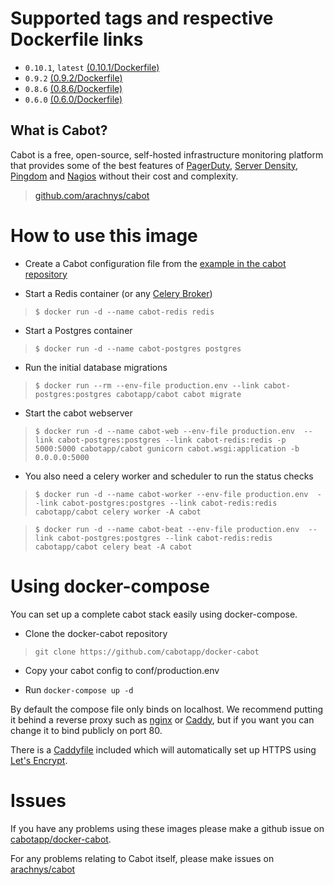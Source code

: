 # Supported tags and respective Dockerfile links

- `0.10.1`, `latest` [(0.10.1/Dockerfile)](https://github.com/cabotapp/docker-cabot/blob/master/0.10.1/Dockerfile)
- `0.9.2` [(0.9.2/Dockerfile)](https://github.com/cabotapp/docker-cabot/blob/master/0.9.2/Dockerfile)
- `0.8.6` [(0.8.6/Dockerfile)](https://github.com/cabotapp/docker-cabot/blob/master/0.8.6/Dockerfile)
- `0.6.0` [(0.6.0/Dockerfile)](https://github.com/cabotapp/docker-cabot/blob/master/0.6.0/Dockerfile)

## What is Cabot?

Cabot is a free, open-source, self-hosted infrastructure monitoring platform that provides some of the best features of [PagerDuty](http://www.pagerduty.com), [Server Density](http://www.serverdensity.com), [Pingdom](http://www.pingdom.com) and [Nagios](http://www.nagios.org) without their cost and complexity.

> [github.com/arachnys/cabot](https://github.com/arachnys/cabot)

# How to use this image

- Create a Cabot configuration file from the [example in the cabot repository](https://github.com/arachnys/cabot/blob/master/conf/production.env.example)

- Start a Redis container (or any [Celery Broker](http://docs.celeryproject.org/en/latest/getting-started/brokers/))

> `$ docker run -d --name cabot-redis redis`

- Start a Postgres container

> `$ docker run -d --name cabot-postgres postgres`

- Run the initial database migrations

> `$ docker run --rm --env-file production.env --link cabot-postgres:postgres cabotapp/cabot cabot migrate`

- Start the cabot webserver

> `$ docker run -d --name cabot-web --env-file production.env  --link cabot-postgres:postgres --link cabot-redis:redis -p 5000:5000 cabotapp/cabot gunicorn cabot.wsgi:application -b 0.0.0.0:5000`

- You also need a celery worker and scheduler to run the status checks

> `$ docker run -d --name cabot-worker --env-file production.env  --link cabot-postgres:postgres --link cabot-redis:redis cabotapp/cabot celery worker -A cabot`

> `$ docker run -d --name cabot-beat --env-file production.env  --link cabot-postgres:postgres --link cabot-redis:redis cabotapp/cabot celery beat -A cabot`

# Using docker-compose

You can set up a complete cabot stack easily using docker-compose.

- Clone the docker-cabot repository

> `git clone https://github.com/cabotapp/docker-cabot`

- Copy your cabot config to conf/production.env

- Run `docker-compose up -d`

By default the compose file only binds on localhost. We recommend putting it behind a reverse proxy such as [nginx](https://www.nginx.com) or [Caddy](https://caddyserver.com/), but if you want you can change it to bind publicly on port 80.

There is a [Caddyfile](https://github.com/cabotapp/docker-cabot/blob/master/Caddyfile) included which will automatically set up HTTPS using [Let's Encrypt](https://letsencrypt.org/).

# Issues

If you have any problems using these images please make a github issue on [cabotapp/docker-cabot](https://github.com/cabotapp/docker-cabot/issues).

For any problems relating to Cabot itself, please make issues on [arachnys/cabot](https://github.com/arachnys/cabot/issues)
